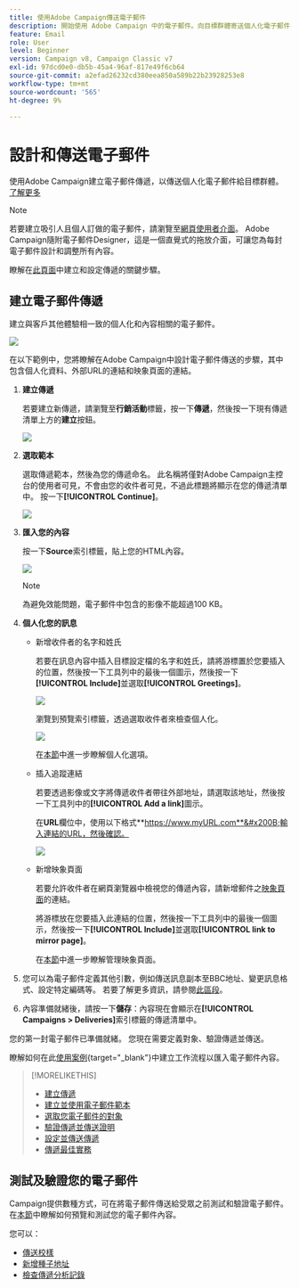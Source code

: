 ```yaml
---
title: 使用Adobe Campaign傳送電子郵件
description: 開始使用 Adobe Campaign 中的電子郵件。向目標群體寄送個人化電子郵件。
feature: Email
role: User
level: Beginner
version: Campaign v8, Campaign Classic v7
exl-id: 97dcd0e0-db5b-45a4-96af-817e49f6cb64
source-git-commit: a2efad26232cd380eea850a589b22b23928253e8
workflow-type: tm+mt
source-wordcount: '565'
ht-degree: 9%

---
```


# 設計和傳送電子郵件

使用Adobe Campaign建立電子郵件傳遞，以傳送個人化電子郵件給目標群體。 [了解更多](../send/send.md)

>[!NOTE]
>
>若要建立吸引人且個人訂做的電子郵件，請瀏覽至[網頁使用者介面](../start/campaign-ui.md#campaign-web-user-interface-ac-web-ui)。 Adobe Campaign隨附電子郵件Designer，這是一個直覺式的拖放介面，可讓您為每封電子郵件設計和調整所有內容。


瞭解在[此頁面](../start/create-message.md)中建立和設定傳遞的關鍵步驟。

## 建立電子郵件傳遞

建立與客戶其他體驗相一致的個人化和內容相關的電子郵件。

![](assets/new-email-content.png)


在以下範例中，您將瞭解在Adobe Campaign中設計電子郵件傳送的步驟，其中包含個人化資料、外部URL的連結和映象頁面的連結。

1. **建立傳遞**

   若要建立新傳遞，請瀏覽至&#x200B;**行銷活動**&#x200B;標籤，按一下&#x200B;**傳遞**，然後按一下現有傳遞清單上方的&#x200B;**建立**&#x200B;按鈕。

   ![](assets/delivery_step_1.png)

1. **選取範本**

   選取傳遞範本，然後為您的傳遞命名。 此名稱將僅對Adobe Campaign主控台的使用者可見，不會由您的收件者可見，不過此標題將顯示在您的傳遞清單中。 按一下&#x200B;**[!UICONTROL Continue]**。

   ![](assets/dce_delivery_model.png)

1. **匯入您的內容**

   按一下&#x200B;**Source**&#x200B;索引標籤，貼上您的HTML內容。

   ![](assets/paste-content.png)

   >[!NOTE]
   >
   >為避免效能問題，電子郵件中包含的影像不能超過100 KB。

1. **個人化您的訊息**

   * 新增收件者的名字和姓氏

     若要在訊息內容中插入目標設定檔的名字和姓氏，請將游標置於您要插入的位置，然後按一下工具列中的最後一個圖示，然後按一下&#x200B;**[!UICONTROL Include]**&#x200B;並選取&#x200B;**[!UICONTROL Greetings]**。

     ![](assets/include-greetings.png)

     瀏覽到預覽索引標籤，透過選取收件者來檢查個人化。

     ![](assets/perso-check.png)

     在[本節](personalize.md)中進一步瞭解個人化選項。

   * 插入追蹤連結

     若要透過影像或文字將傳遞收件者帶往外部地址，請選取該地址，然後按一下工具列中的&#x200B;**[!UICONTROL Add a link]**&#x200B;圖示。

     在&#x200B;**URL**&#x200B;欄位中，使用以下格式&#x200B;**https://www.myURL.com**&#x200B;輸入連結的URL，然後確認。

     ![](assets/add-a-link.png)

   * 新增映象頁面

     若要允許收件者在網頁瀏覽器中檢視您的傳遞內容，請新增郵件之[映象頁面](mirror-page.md)的連結。

     將游標放在您要插入此連結的位置，然後按一下工具列中的最後一個圖示，然後按一下&#x200B;**[!UICONTROL Include]**&#x200B;並選取&#x200B;**[!UICONTROL link to mirror page]**。

     在[本節](mirror-page.md#link-to-mirror-page)中進一步瞭解管理映象頁面。

1. 您可以為電子郵件定義其他引數，例如傳送訊息副本至BBC地址、變更訊息格式、設定特定編碼等。 若要了解更多資訊，請參閱[此區段](email-parameters.md)。

1. 內容準備就緒後，請按一下&#x200B;**儲存**：內容現在會顯示在&#x200B;**[!UICONTROL Campaigns > Deliveries]**&#x200B;索引標籤的傳遞清單中。

您的第一封電子郵件已準備就緒。 您現在需要定義對象、驗證傳遞並傳送。

瞭解如何在此[使用案例](https://experienceleague.adobe.com/docs/campaign/automation/workflows/use-cases/deliveries/load-delivery-content.html){target="_blank"}中建立工作流程以匯入電子郵件內容。

>[!MORELIKETHIS]
>
>* [建立傳遞](../start/create-message.md)
>* [建立並使用電子郵件範本](create-templates.md)
>* [選取您電子郵件的對象](../audiences/gs-audiences.md)
>* [驗證傳遞並傳送證明](preview-and-proof.md)
>* [設定並傳送傳遞](configure-and-send.md)
>* [傳遞最佳實務](../start/delivery-best-practices.md)

## 測試及驗證您的電子郵件

Campaign提供數種方式，可在將電子郵件傳送給受眾之前測試和驗證電子郵件。 在[本節](../send/preview-and-proof.md)中瞭解如何預覽和測試您的電子郵件內容。

您可以：

* [傳送校樣](preview-and-proof.md)
* [新增種子地址](../audiences/test-profiles.md)
* [檢查傳遞分析記錄](delivery-analysis.md)

